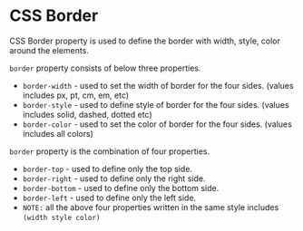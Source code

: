 # CSS Border

CSS Border property is used to define the border with width, style, color around the elements. 

`border` property consists of below three properties.

* `border-width` - used to set the width of border for the four sides. (values includes px, pt, cm, em, etc)
* `border-style` - used to define style of border for the four sides. (values includes solid, dashed, dotted etc)
* `border-color` - used to set the color of border for the four sides. (values includes all colors)

`border` property is the combination of four properties. 

* `border-top` - used to define only the top side.
* `border-right` - used to define only the right side.
* `border-bottom` - used to define only the bottom side.
* `border-left` - used to define only the left side.
* `NOTE:` all the above four properties written in the same style includes `(width style color)`